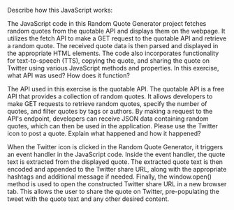 Describe how this JavaScript works:

The JavaScript code in this Random Quote Generator project fetches random quotes from the quotable API and displays them on the webpage. It utilizes the fetch API to make a GET request to the quotable API and retrieve a random quote. The received quote data is then parsed and displayed in the appropriate HTML elements. The code also incorporates functionality for text-to-speech (TTS), copying the quote, and sharing the quote on Twitter using various JavaScript methods and properties.
In this exercise, what API was used? How does it function?

The API used in this exercise is the quotable API. The quotable API is a free API that provides a collection of random quotes. It allows developers to make GET requests to retrieve random quotes, specify the number of quotes, and filter quotes by tags or authors. By making a request to the API's endpoint, developers can receive JSON data containing random quotes, which can then be used in the application.
Please use the Twitter icon to post a quote. Explain what happened and how it happened?

When the Twitter icon is clicked in the Random Quote Generator, it triggers an event handler in the JavaScript code. Inside the event handler, the quote text is extracted from the displayed quote. The extracted quote text is then encoded and appended to the Twitter share URL, along with the appropriate hashtags and additional message if needed. Finally, the window.open() method is used to open the constructed Twitter share URL in a new browser tab. This allows the user to share the quote on Twitter, pre-populating the tweet with the quote text and any other desired content.

